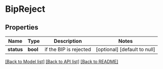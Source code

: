 # BipReject

## Properties
Name | Type | Description | Notes
------------ | ------------- | ------------- | -------------
**status** | **bool** | if the BIP is rejected | [optional] [default to null]

[[Back to Model list]](../README.md#documentation-for-models) [[Back to API list]](../README.md#documentation-for-api-endpoints) [[Back to README]](../README.md)


